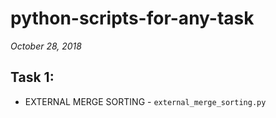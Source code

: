 # python-scripts-for-any-task

*October 28, 2018*
## Task 1:  
- EXTERNAL MERGE SORTING  -  `external_merge_sorting.py`
